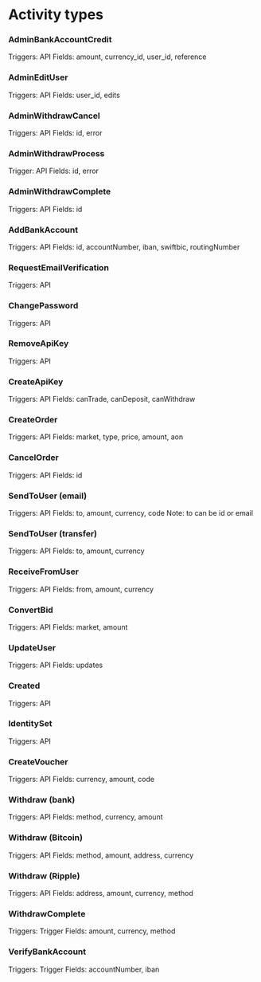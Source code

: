 Activity types
===

### AdminBankAccountCredit

Triggers: API
Fields: amount, currency_id, user_id, reference

### AdminEditUser

Triggers: API
Fields: user_id, edits

### AdminWithdrawCancel

Triggers: API
Fields: id, error

### AdminWithdrawProcess

Trigger: API
Fields: id, error

### AdminWithdrawComplete

Triggers: API
Fields: id

### AddBankAccount

Triggers: API
Fields: id, accountNumber, iban, swiftbic, routingNumber

### RequestEmailVerification

Triggers: API

### ChangePassword

Triggers: API

### RemoveApiKey

Triggers: API

### CreateApiKey

Triggers: API
Fields: canTrade, canDeposit, canWithdraw

### CreateOrder

Triggers: API
Fields: market, type, price, amount, aon

### CancelOrder

Triggers: API
Fields: id

### SendToUser (email)

Triggers: API
Fields: to, amount, currency, code
Note: to can be id or email

### SendToUser (transfer)

Triggers: API
Fields: to, amount, currency

### ReceiveFromUser

Triggers: API
Fields: from, amount, currency

### ConvertBid

Triggers: API
Fields: market, amount

### UpdateUser

Triggers: API
Fields: updates

### Created

Triggers: API

### IdentitySet

Triggers: API

### CreateVoucher

Triggers: API
Fields: currency, amount, code

### Withdraw (bank)

Triggers: API
Fields: method, currency, amount

### Withdraw (Bitcoin)

Triggers: API
Fields: method, amount, address, currency

### Withdraw (Ripple)

Triggers: API
Fields: address, amount, currency, method

### WithdrawComplete

Triggers: Trigger
Fields: amount, currency, method

### VerifyBankAccount
Triggers: Trigger
Fields: accountNumber, iban
